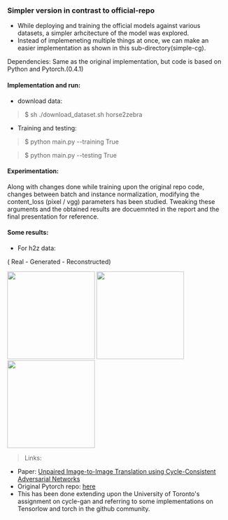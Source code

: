### Simpler version in contrast to official-repo

* While deploying and training the official models against various datasets, a simpler arhcitecture of the model was explored.
* Instead of implemeneting multiple things at once, we can make an easier implementation as shown in this sub-directory(simple-cg).

Dependencies: Same as the original implementation, but code is based on Python and Pytorch.(0.4.1)
#### Implementation and run:

* download data: 
> $ sh ./download_dataset.sh horse2zebra
* Training and testing: 

> $ python main.py --training True

> $ python main.py --testing True

#### Experimentation: 

Along with changes done while training upon the original repo code, changes between batch and instance normalization, modifying the content_loss (pixel / vgg) parameters has been studied. Tweaking these arguments and the obtained results are docuemnted in the report and the final presentation for reference.

#### Some results:

* For h2z data:

( Real - Generated - Reconstructed)

<p float="left">
  <img src="https://github.com/gvsakashb/cyc-gan/blob/master/simple-cg/results/horse_real.png" width="200" />
  <img src="https://github.com/gvsakashb/cyc-gan/blob/master/simple-cg/results/zebra_generated.png" width="200" />
  <img src="https://github.com/gvsakashb/cyc-gan/blob/master/simple-cg/results/horse_reconstructed.png" width="200" />
</p>

> Links:
* Paper: [Unpaired Image-to-Image Translation using Cycle-Consistent Adversarial Networks](https://arxiv.org/abs/1703.10593)
* Original Pytorch repo: [here](https://github.com/junyanz/pytorch-CycleGAN-and-pix2pix)
* This has been done extending upon the University of Toronto's assignment on cycle-gan and referring to some implementations on Tensorlow and torch in the github community.
